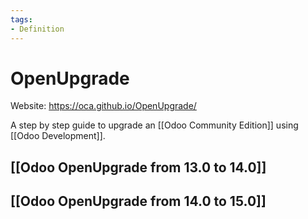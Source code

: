 ```yaml
---
tags:
- Definition
---
```

# OpenUpgrade

Website: <https://oca.github.io/OpenUpgrade/>

A step by step guide to upgrade an [[Odoo Community Edition]] using [[Odoo Development]].

## [[Odoo OpenUpgrade from 13.0 to 14.0]]

## [[Odoo OpenUpgrade from 14.0 to 15.0]]